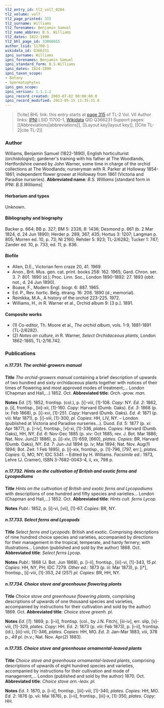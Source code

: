 ```yaml
---
tl2_entry_id: tl2_vol7_0284
tl2_volume: vol7
tl2_page_printed: 315
tl2_surname: Williams
tl2_forenames: Benjamin Samuel
tl2_name_abbrev: B.S. Williams
tl2_dates: 1822-1890
tl2_bhl_page_id: 33066655
author_lsid: 11700-1
wikidata_id: Q366231
ipni_surname: Williams
ipni_forenames: Benjamin Samuel
ipni_standard_form: B.S.Williams
ipni_dates: 1824-1890
ipni_taxon_scope: 
- Botany
- Spermatophytes
ipni_geo_scope: 
ipni_version: 1.1.1.1
ipni_record_created: 2003-07-02 00:00:00.0
ipni_record_modified: 2013-05-15 11:35:31.0
---
```


> [!cite] BHL link: this entry starts at [page 315](https://www.biodiversitylibrary.org/page/33066655) of TL-2 Vol. VII
> Author links: [IPNI](https://www.ipni.org/a/11700-1) LSID 11700-1, [Wikidata](https://www.wikidata.org/wiki/Q366231) QID Q366231
> Support pages: [[Abbreviations|abbreviations]], [[Layout key|layout key]], [[Cite TL-2|cite TL-2]]

### Author

Williams, Benjamin Samuel (1822-1890), English horticulturist (orchidologist); gardener's training with his father at The Woodlands, Hertfordshire owned by John Warner, some time in charge of the orchid collections at The Woodlands; nurseryman with R. Parker at Holloway 1854-1861; independent flower grower at Holloway from 1861 (Victoria and Paradise nurseries). 
**Abbreviated name**: *B.S. Williams* \[standard form in IPNI: *B.S.Williams*\]

#### Herbarium and types

Unknown.

#### Bibliography and biography

Backer p. 664; BB p. 327; BM 5: 2326, 8: 1436; Desmond p. 661 (b. 2 Mar 1824, d. 24 Jun 1890); Herder p. 289, 367, 435; Hortus 3: 1207; Langman p. 805; Morren ed. 10, p. 73; NI 2160; Rehder 5: 923; TL-2/6282; Tucker 1: 747; Zander ed. 10, p. 733, ed. 11, p. 836.

#### Biofile

- Allen, D.E., Victorian fern craze 20, 41. 1969.
- Anon., Brit. Mus. gen. cat. print. books 258: 162. 1965; Gard. Chron. ser. 3. 7: 801. 1890 (d.); Proc. Linn. Soc., London 1890-1892: 27. 1893 (obit. not., d. 24 Jun 1890).
- Boase, F., Modern Engl. biogr. 6: 887. 1965.
- Ed. P., Rev. hortic. Belg. étrang. 16: 208. 1890 (d.; memorial).
- Reinikka, M.A., A history of the orchid 223-225. 1972.
- Williams, H., *in* R. Warner et al., Orchid album 9: \[3 p.\]. 1891.

#### Composite works

- (1) Co-editor, Th. Moore et al., *The orchid album*, vols. 1-9, 1881-1891 (TL-2/6282).
- (2) *Notes on culture, in* R. Warner, *Select Orchidaceous plants*, London 1862-1865, TL-2/16.742.

### Publications

##### n.17.731. The orchid-growers manual

**Title**
*The orchid-growers manual* containing a brief description of upwards of two hundred and sixty orchidaceous plants together with notices of their times of flowering and most approved modes of treatment;... London (Chapman and Hall,...) 1852. Oct.
**Abbreviated title**: *Orch.-grow. man.*

**Notes**
*Ed*. \[*1*\]: 1852, frontisp. (col.), p. \[i\]-viii, \[1\]-108. *Copy*: NY.
*Ed. 2*: 1862, p. \[i\], frontisp., \[iii\]-xii, \[1\]-160. *Copy*: Harvard (Dumb. Oaks).
*Ed. 3*: 1868 (p. ix: Feb 1868), p. \[i\]-xvi, \[1\]-251. *Copy*: Harvard (Dumb. Oaks).
*Ed. 4*: 1871 (p. viii: Mar 1871), p. \[i\]-viii, \[1\]-300, *pl. Copies*: HH, LIV, NY. – London (published at Victoria and Paradise nurseries...). Duod.
*Ed*. 5: 1877 (p. xi: Apr 1877), p. \[i-iv\], frontisp., \[v\]-xi, \[1\]-336, *plates. Copies*: Harvard (Dumb. Oaks), HH, NY.
*Ed. 6*: Nov-Dec 1885 (p. xiv: Oct 1885; rev. J. Bot. Mar 1886; Nat. Nov. Jun(2) 1886), p. \[i\]-xiv, \[1\]-659, \[660\], *plates. Copies*: BR, Harvard (Dumb. Oaks), NY.
*Ed*. 7: Jun-Jul 1894 (p. iv; Mai 1894; Nat. Nov. Aug(1) 1894; Bot. Zeit. 1 Feb 1895), p. \[i\]-xix, frontisp., p. \[1\]-796, \[797, err.\], *plates. Copies*: G, MO, NY; IDC 5341. – Edited by H. Williams.
*Facsimile ed*.: 1973, Lehre (J. Cramer), ISBN 3-7682-0043-4, ii, xx, 798 p.

##### n.17.732. Hints on the cultivation of British and exotic ferns and Lycopodiums

**Title**
*Hints on the cultivation of British and exotic ferns and Lycopodiums* with descriptions of one hundred and fifty species and varieties... London (Chapman and Hall,...) 1852. Oct.
**Abbreviated title**: *Hints cult. ferns Lycop.*

**Notes**
*Publ*.: 1852, p. \[i\]-vi, \[vii\], \[1\]-67. *Copies*: BR, NY.

##### n.17.733. Select ferns and Lycopods

**Title**
*Select ferns and Lycopods*: British and exotic. Comprising descriptions of nine hundred choice species and varieties, accompanied by directions for their management in the tropical, temperate, and hardy fernery; with illustrations... London (published and sold by the author) 1868. Oct.
**Abbreviated title**: *Select ferns Lycop.*

**Notes**
*Publ*.: 1868 (J. Bot. Jun 1868), p. \[i-ii\], frontisp., \[iii\]-vi, \[1\]-343, *15 pl. Copies*: HH, NY, PH; IDC 7279.
*Other ed*.: 1873 (p. iii: Mar 1873), p. \[i\*\], frontisp., \[i\]-viii, \[1\]-353, *24* (25?) *pl. Copies*: BR, HH, NY.

##### n.17.734. Choice stove and greenhouse flowering plants

**Title**
*Choice stove and greenhouse flowering plants*, comprising descriptions of upwards of one thousand species and varieties, accompanied by instructions for their cultivation and sold by the author) 1869. Oct.
**Abbreviated title**: *Choice stove greenh. pl.*

**Notes**
*Ed*. \[*1*\]: 1869, p. \[i-ii\], frontisp. (col., by J.N. Fitch), \[iii-iv\], err. slip, \[v\]-viii, \[1\]-329, *plates. Copy*: HH.
*Ed. 2*: 1873 (p. viii: Feb 1873), p. \[i-ii\], frontisp. (id.), \[iii\]-viii, \[1\]-346, *plates. Copies*: HH, MO.
*Ed. 3*: Jan-Mar 1883, viii, 378 p., *49 pl*. (n.v.; Nat. Nov. Apr(2) 1883).

##### n.17.735. Choice stove and greenhouse ornamental-leaved plants

**Title**
*Choice stove and greenhouse ornamental-leaved plants*, comprising descriptions of upwards of eight hundred species and varieties, accompanied by instructions for their cultivation and mode of management,... London (published and sold by the author) 1870. Oct.
**Abbreviated title**: *Choice stove orn.-leav. pl.*

**Notes**
*Ed. 1*: 1870, p. \[i-ii\], frontisp., \[iii\]-viii, \[1\]-340, *plates. Copies*: HH, MO.
*Ed. 2*: 1876 (p. vii: Mai 1876), p. \[i-ii\], frontisp., \[iii\]-x, \[1\]-350, *plates. Copy*: HH.

